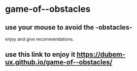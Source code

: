 # game-of--obstacles
## use your mouse to avoid the -obstacles-
enjoy and give recommendations.
## use this link to enjoy it https://dubem-ux.github.io/game-of--obstacles/
